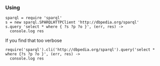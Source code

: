 ### Using

    sparql = require 'sparql'
    s = new sparql.SPARQLHTTPClient 'http://dbpedia.org/sparql'
    s.query 'select * where { ?s ?p ?o }', (err, res) ->
      console.log res

If you find that too verbose

    require('sparql').cli('http://dbpedia.org/sparql').query('select * where {?s ?p ?o }', (err, res) ->
      console.log res
